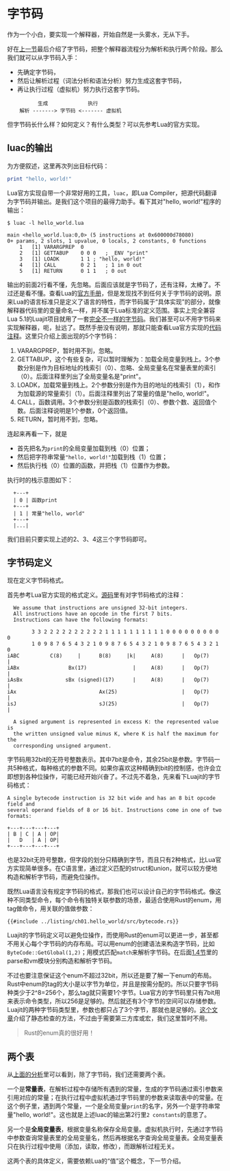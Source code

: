 # 字节码

作为一个小白，要实现一个解释器，开始自然是一头雾水，无从下手。

好在[上一节](./ch01-01.principles.md)最后介绍了字节码，把整个解释器流程分为解析和执行两个阶段。那么我们就可以从字节码入手：

- 先确定字节码，
- 然后让解析过程（词法分析和语法分析）努力生成这套字节码，
- 再让执行过程（虚拟机）努力执行这套字节码。

```
          生成             执行
    解析 -------> 字节码 <------- 虚拟机
```

但字节码长什么样？如何定义？有什么类型？可以先参考Lua的官方实现。

## luac的输出

为方便叙述，这里再次列出目标代码：

```lua
print "hello, world!"
```

Lua官方实现自带一个非常好用的工具，`luac`，即Lua Compiler，把源代码翻译为字节码并输出。是我们这个项目的最得力助手。看下其对"hello, world!"程序的输出：

```
$ luac -l hello_world.lua

main <hello_world.lua:0,0> (5 instructions at 0x600000d78080)
0+ params, 2 slots, 1 upvalue, 0 locals, 2 constants, 0 functions
	1	[1]	VARARGPREP	0
	2	[1]	GETTABUP 	0 0 0	; _ENV "print"
	3	[1]	LOADK    	1 1	; "hello, world!"
	4	[1]	CALL     	0 2 1	; 1 in 0 out
	5	[1]	RETURN   	0 1 1	; 0 out
```

输出的前面2行看不懂，先忽略。后面应该就是字节码了，还有注释，太棒了。不过还是看不懂。查看Lua的[官方手册](https://www.lua.org/manual/5.4/)，但是发现找不到任何关于字节码的说明。原来Lua的语言标准只是定义了语言的特性，而字节码属于“具体实现”的部分，就像解释器代码里的变量命名一样，并不属于Lua标准的定义范围。事实上完全兼容Lua 5.1的Luajit项目就用了一套[完全不一样的字节码](http://wiki.luajit.org/Bytecode-2.0)。我们甚至可以不用字节码来实现解释器，呃，扯远了。既然手册没有说明，那就只能查看Lua官方实现的[代码注释](https://github.com/lua/lua/blob/v5.4.0/lopcodes.h#L196)。这里只介绍上面出现的5个字节码：

1. VARARGPREP，暂时用不到，忽略。
2. GETTABUP，这个有些复杂，可以暂时理解为：加载全局变量到栈上。3个参数分别是作为目标地址的栈索引（0）、忽略、全局变量名在常量表里的索引（0）。后面注释里列出了全局变量名是"print"。
3. LOADK，加载常量到栈上。2个参数分别是作为目的地址的栈索引（1），和作为加载源的常量索引（1）。后面注释里列出了常量的值是"hello, world!"。
4. CALL，函数调用。3个参数分别是函数的栈索引（0）、参数个数、返回值个数。后面注释说明是1个参数，0个返回值。
5. RETURN，暂时用不到，忽略。

连起来再看一下，就是

- 首先把名为`print`的全局变量加载到栈（0）位置；
- 然后把字符串常量`"hello, world!"`加载到栈（1）位置；
- 然后执行栈（0）位置的函数，并把栈（1）位置作为参数。

执行时的栈示意图如下：

```
  +---+
  | 0 | 函数print
  +---+
  | 1 | 常量"hello, world"
  +---+
  |...|
```

我们目前只要实现上述的2、3、4这三个字节码即可。

## 字节码定义

现在定义字节码格式。

首先参考Lua官方实现的格式定义。[源码](https://github.com/lua/lua/blob/v5.4.0/lopcodes.h#L13)里有对字节码格式的注释：

```
  We assume that instructions are unsigned 32-bit integers.
  All instructions have an opcode in the first 7 bits.
  Instructions can have the following formats:

        3 3 2 2 2 2 2 2 2 2 2 2 1 1 1 1 1 1 1 1 1 1 0 0 0 0 0 0 0 0 0 0
        1 0 9 8 7 6 5 4 3 2 1 0 9 8 7 6 5 4 3 2 1 0 9 8 7 6 5 4 3 2 1 0
iABC          C(8)     |      B(8)     |k|     A(8)      |   Op(7)     |
iABx                Bx(17)               |     A(8)      |   Op(7)     |
iAsBx              sBx (signed)(17)      |     A(8)      |   Op(7)     |
iAx                           Ax(25)                     |   Op(7)     |
isJ                           sJ(25)                     |   Op(7)     |

  A signed argument is represented in excess K: the represented value is
  the written unsigned value minus K, where K is half the maximum for the
  corresponding unsigned argument.
```

字节码用32bit的无符号整数表示。其中7bit是命令，其余25bit是参数。字节码一共5种格式，每种格式的参数不同。如果你喜欢这种精确到bit的控制感，也许会立即想到各种位操作，可能已经开始兴奋了。不过先不着急，先来看下Luajit的字节码格式：

```
A single bytecode instruction is 32 bit wide and has an 8 bit opcode field and
several operand fields of 8 or 16 bit. Instructions come in one of two formats:

+---+---+---+---+
| B | C | A | OP|
|   D   | A | OP|
+---+---+---+---+
```

也是32bit无符号整数，但字段的划分只精确到字节，而且只有2种格式，比Lua官方实现简单很多。在C语言里，通过定义匹配的struct和union，就可以较方便地构造和解析字节码，而避免位操作。

既然Lua语言没有规定字节码的格式，那我们也可以设计自己的字节码格式。像这种不同类型命令，每个命令有独特关联参数的场景，最适合使用Rust的enum，用tag做命令，用关联的值做参数：

```rust,ignore
{{#include ../listing/ch01.hello_world/src/bytecode.rs}}
```

Luajit的字节码定义可以避免位操作，而使用Rust的enum可以更进一步，甚至都不用关心每个字节码的内存布局。可以用enum的创建语法来构造字节码，比如`ByteCode::GetGlobal(1,2)`；用模式匹配`match`来解析字节码。在后面[1.4节](./ch01-04.lets_do_it.md)里的parse和vm模块分别构造和解析字节码。

不过也要注意保证这个enum不超过32bit，所以还是要了解一下enum的布局。Rust中enum的tag的大小是以字节为单位，并且是按需分配的。所以只要字节码种类少于2^8=256个，那么tag就只需要1个字节。Lua官方的字节码里只有7bit用来表示命令类型，所以256是足够的。然后就还有3个字节的空间可以存储参数。Luajit的两种字节码类型里，参数也都只占了3个字节，那就也是足够的。[这个文章](https://stackoverflow.com/questions/62547749/can-i-limit-the-size-of-a-rust-enum)介绍了静态检查的方法，不过由于需要第三方库或宏，我们这里暂时不用。

> Rust的enum真的很好用！

## 两个表

从[上面的分析](#luac的输出)里可以看到，除了字节码，我们还需要两个表。

一个是**常量表**，在解析过程中存储所有遇到的常量，生成的字节码通过索引参数来引用对应的常量；在执行过程中虚拟机通过字节码里的参数来读取表中的常量。在这个例子里，遇到两个常量，一个是全局变量`print`的名字，另外一个是字符串常量"hello, world!"。这也就是上述luac的输出第2行里`2 constants`的意思了。

另一个是**全局变量表**，根据变量名称保存全局变量。虚拟机执行时，先通过字节码中参数查询常量表里的全局变量名，然后再根据名字查询全局变量表。全局变量表只在执行过程中使用（添加，读取，修改），而跟解析过程无关。

这两个表的具体定义，需要依赖Lua的“值”这个概念，下一节介绍。